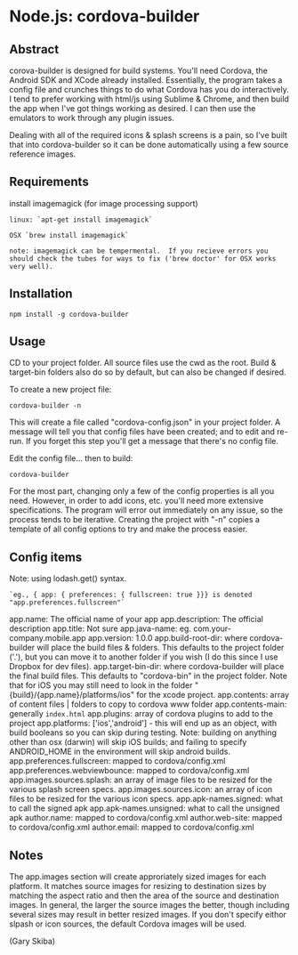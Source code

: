 Node.js: cordova-builder
========================

Abstract
--------

corova-builder is designed for build systems.  You'll need Cordova, the Android SDK and XCode already installed.  Essentially, the program takes a config file and crunches things to do what Cordova has you do interactively.  I tend to prefer working with html/js using Sublime & Chrome, and then build the app when I've got things working as desired.  I can then use the emulators to work through any plugin issues.

Dealing with all of the required icons & splash screens is a pain, so I've built that into cordova-builder so it can be done automatically using a few source reference images.

Requirements
------------

install imagemagick (for image processing support)

    linux: `apt-get install imagemagick`

    OSX `brew install imagemagick`

    note: imagemagick can be tempermental.  If you recieve errors you should check the tubes for ways to fix ('brew doctor' for OSX works very well).

Installation
------------

    npm install -g cordova-builder

Usage
-----

CD to your project folder.  All source files use the cwd as the root.  Build & target-bin folders also do so by default, but can also be changed if desired.

To create a new project file:

    cordova-builder -n

This will create a file called "cordova-config.json" in your project folder.  A message will tell you that config files have been created; and to edit and re-run.  If you forget this step you'll get a message that there's no config file.

Edit the config file... then to build:

    cordova-builder

For the most part, changing only a few of the config properties is all you
need.  However, in order to add icons, etc. you'll need more extensive
specifications.  The program will error out immediately on any issue, 
so the process tends to be iterative.  Creating the project with "-n" copies a template of all config options to try and make the process easier.

Config items
------------

Note: using lodash.get() syntax.

    `eg., { app: { preferences: { fullscreen: true }}} is denoted "app.preferences.fullscreen"`

app.name: The official name of your app
app.description: The official description
app.title: Not sure
app.java-name: eg. com.your-company.mobile.app
app.version: 1.0.0
app.build-root-dir: where cordova-builder will place the build files & folders. This defaults to the project folder ('.'), but you can move it to another folder if you wish (I do this since I use Dropbox for dev files).
app.target-bin-dir: where cordova-builder will place the final build files.  This defaults to "cordova-bin" in the project folder.  Note that for iOS you may still need to look in the folder "{build}/{app.name}/platforms/ios" for the xcode project.
app.contents: array of content files | folders to copy to cordova www folder
app.contents-main: generally `index.html`
app.plugins: array of cordova plugins to add to the project
app.platforms: ['ios','android'] - this will end up as an object, with build booleans so you can skip during testing. Note: building on anything other than osx (darwin) will skip iOS builds; and failing to specify ANDROID_HOME in the environment will skip android builds.
app.preferences.fullscreen: mapped to cordova/config.xml
app.preferences.webviewbounce: mapped to cordova/config.xml
app.images.sources.splash: an array of image files to be resized for the various splash screen specs.
app.images.sources.icon: an array of icon files to be resized for the various icon specs.
app.apk-names.signed: what to call the signed apk
app.apk-names.unsigned: what to call the unsigned apk
author.name: mapped to cordova/config.xml
author.web-site: mapped to cordova/config.xml
author.email: mapped to cordova/config.xml

Notes
-----

The app.images section will create approriately sized images for each platform.  It matches source images for resizing to destination sizes by matching the aspect ratio and then the area of the source and destination images.  In general, the larger the source images the better, though including several sizes may result in better resized images.  If you don't specify eithor slpash or icon sources, the default Cordova images will be used.

(Gary Skiba)
